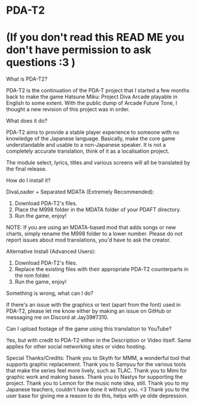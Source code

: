 # PDA-T2 
# (If you don't read this READ ME you don't have permission to ask questions :3 )
What is PDA-T2?

PDA-T2 is the continuation of the PDA-T project that I started a few months back to make the game Hatsune Miku: Project Diva Arcade playable in English to some extent. With the public dump of Arcade Future Tone, I thought a new revision of this project was in order.

What does it do?

PDA-T2 aims to provide a stable player experience to someone with no knowledge of the Japanese language. Basically, make the core game  understandable and usable to a non-Japanese speaker. It is not a completely accurate translation, think of it as a localisation project.

The module select, lyrics, titles and various screens will all be translated by the final release.

How do I install it?

DivaLoader + Separated MDATA (Extremely Recommended):
1. Download PDA-T2's files.
2. Place the M998 folder in the MDATA folder of your PDAFT directory.
3. Run the game, enjoy!

NOTE: If you are using an MDATA-based mod that adds songs or new charts, simply rename the M998 folder to a lower number. Please do not report issues about mod translations, you'd have to ask the creator.

Alternative Install (Advanced Users):
1. Download PDA-T2's files.
2. Replace the existing files with their appropriate PDA-T2 counterparts in the rom folder.
3. Run the game, enjoy!

Something is wrong, what can I do?

If there's an issue with the graphics or text (apart from the font) used in PDA-T2, please let me know either by making an issue on GitHub or messaging me on Discord at Jay39#7310.

Can I upload footage of the game using this translation to YouTube?

Yes, but with credit to PDA-T2 either in the Description or Video itself. Same applies for other social networking sites or video hosting.

Special Thanks/Credits:
Thank you to Skyth for MMM, a wonderful tool that supports graphic replacement.
Thank you to Samyuu for the various tools that make the series feel more lively, such as TLAC.
Thank you to Mimi for graphic work and making bases.
Thank you to Nastys for supporting the project.
Thank you to Lemon for the music note idea, still.
Thank you to my Japanese teachers, couldn't have done it without you. <3
Thank you to the user base for giving me a reason to do this, helps with ye olde depression.
